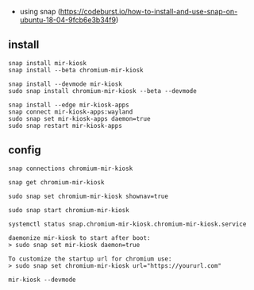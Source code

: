 

* using snap (https://codeburst.io/how-to-install-and-use-snap-on-ubuntu-18-04-9fcb6e3b34f9)

## install

```
snap install mir-kiosk
snap install --beta chromium-mir-kiosk

snap install --devmode mir-kiosk
sudo snap install chromium-mir-kiosk --beta --devmode

```

```
snap install --edge mir-kiosk-apps
snap connect mir-kiosk-apps:wayland
sudo snap set mir-kiosk-apps daemon=true
sudo snap restart mir-kiosk-apps
```


## config

```
snap connections chromium-mir-kiosk

snap get chromium-mir-kiosk

```

```
sudo snap set chromium-mir-kiosk shownav=true

sudo snap start chromium-mir-kiosk

systemctl status snap.chromium-mir-kiosk.chromium-mir-kiosk.service

```


```
daemonize mir-kiosk to start after boot:
> sudo snap set mir-kiosk daemon=true

To customize the startup url for chromium use:
> sudo snap set chromium-mir-kiosk url="https://yoururl.com"

```



```
mir-kiosk --devmode
```

